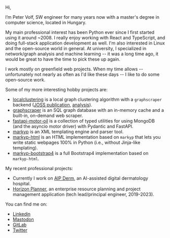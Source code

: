 Hi,

I’m Peter Volf, SW engineer for many years now with a master's degree in computer science, located in Hungary.

My main professional interest has been Python ever since I first started using it around ~2008. I really enjoy working with React and TypeScript, and doing full-stack application development as well. I'm also interested in Linux and the open-source world in general. At university, I specialized in network/graph analysis and machine learning -- it was a long time ago, it would be great to have the time to pick these up again.

I work mostly on greenfield web projects. When my time allows -- unfortunately not nearly as often as I'd like these days -- I like to do some open-source work.

Some of my more interesting hobby projects are:
- [localclustering](https://github.com/volfpeter/localclustering) is a local graph clustering algorithm with a `graphscraper` backend ([JOSS publication](https://joss.theoj.org/papers/10.21105/joss.00960), [analysis](https://github.com/volfpeter/localclustering/blob/master/documents/Algorithm%20Analysis%20with%20the%20Spotify%20Related%20Artists%20Graph.ipynb)).
- [graphscraper](https://github.com/volfpeter/graphscraper) is an SQL graph database with an in-memory cache and a built-in, on-demand web scraper.
- [fastapi-motor-oil](https://github.com/volfpeter/fastapi-motor-oil) is a collection of typed utilities for using MongoDB (and the asyncio motor driver) with Pydantic and FastAPI.
- [markyp](https://github.com/volfpeter/markyp) is an XML templating engine and parser tool.
- [markyp-html](https://github.com/volfpeter/markyp-html) is an HTML implementation based on `markyp` that lets you write static webpages 100% in Python (i.e., without Jinja-like templating).
- [markyp-bootstrap4](https://github.com/volfpeter/markyp-bootstrap4) is a full Bootstrap4 implementation based on `markyp-html`.

My recent professional projects:
- Currently I work on [AIP Derm](https://www.aipderm.com/), an AI-assisted digital dermatology hospital.
- [Horizon Planner](https://milinnovations.gitlab.io/horizon-developer-blog/), an enterprise resource planning and project management application (tech lead/principal engineer, 2019-2023).

You can find me on:
- [Linkedin](https://www.linkedin.com/in/volfpeter/)
- [Mastodon](https://mastodon.social/@volfpeter)
- [GitLab](https://gitlab.com/volfpeter)
- [Twitter](https://twitter.com/volfpeter)
